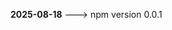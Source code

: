 **2025-08-18**                                                                                                          ---> npm version 0.0.1